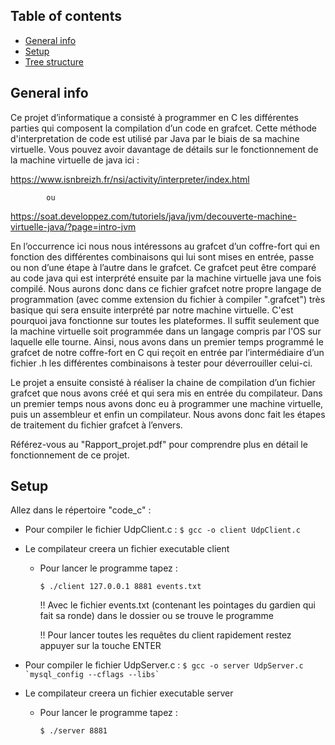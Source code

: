 ## Table of contents
* [General info](#general-info)
* [Setup](#setup)
* [Tree structure](#tree-structure)

## General info 
Ce projet d’informatique a consisté à programmer en C les différentes parties qui composent 
la compilation d’un code en grafcet.
Cette méthode d'interpretation de code est utilisé par Java par le biais de sa machine virtuelle.
Vous pouvez avoir davantage de détails sur le fonctionnement de la machine virtuelle de java ici :

https://www.isnbreizh.fr/nsi/activity/interpreter/index.html

			ou
https://soat.developpez.com/tutoriels/java/jvm/decouverte-machine-virtuelle-java/?page=intro-jvm

En l’occurrence ici nous nous intéressons au grafcet d’un coffre-fort qui en fonction des différentes 
combinaisons qui lui sont mises en entrée, passe ou non d’une étape à l’autre dans le grafcet. Ce grafcet 
peut être comparé au code java qui est interprété ensuite par la machine virtuelle java une fois compilé.
Nous aurons donc dans ce fichier grafcet notre propre langage de programmation (avec comme extension du fichier à compiler ".grafcet")
très basique qui sera ensuite interprété par notre machine virtuelle.
C'est pourquoi java fonctionne sur toutes les plateformes. Il suffit seulement que la machine virtuelle soit programmée dans 
un langage compris par l'OS sur laquelle elle tourne.
Ainsi, nous avons dans un premier temps programmé le grafcet de notre coffre-fort en C qui reçoit en entrée par l’intermédiaire 
d’un fichier .h les différentes combinaisons à tester pour déverrouiller celui-ci. 

Le projet a ensuite consisté à réaliser la chaine de compilation d’un fichier grafcet que nous avons créé et qui sera mis en 
entrée du compilateur. Dans un premier temps nous avons donc eu à programmer une machine virtuelle, puis un assembleur 
et enfin un compilateur. Nous avons donc fait les étapes de traitement du fichier grafcet à l’envers.

Référez-vous au "Rapport_projet.pdf" pour comprendre plus en détail le fonctionnement de ce projet.
	
## Setup

Allez dans le répertoire "code_c" :

* Pour compiler le fichier UdpClient.c :
		```
		$ gcc -o client UdpClient.c
		```
* Le compilateur creera un fichier executable client
	- Pour lancer le programme tapez :
		```
		$ ./client 127.0.0.1 8881 events.txt
		```
		!! Avec le fichier events.txt (contenant les pointages du gardien qui fait sa ronde) dans le dossier ou se trouve le programme
		
		!! Pour lancer toutes les requêtes du client rapidement restez appuyer sur la touche ENTER

* Pour compiler le fichier UdpServer.c :
		```
		$ gcc -o server UdpServer.c `mysql_config --cflags --libs`
		```
* Le compilateur creera un fichier executable server
	- Pour lancer le programme tapez :
		```
		$ ./server 8881
		```
